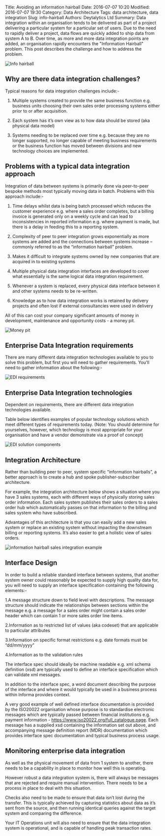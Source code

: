 Title: Avoiding an information hairball
Date: 2016-07-07 10:20
Modified: 2016-07-07 19:30
Category: Data Architecture
Tags: data architecture, data integration
Slug: info-hairball
Authors: Deytalytics Ltd
Summary: Data integration within an organisation tends to be delivered as part of a project delivering a particular system for a particular set of users. Due to the need to rapidly deliver a project, data flows are quickly added to ship data from system A to B. Over time, as more and more data integration points are added, an organisation rapidly encounters the "Information Hairball" problem. This post describes the challenge and how to address the problem.

![Info hairball](images/info-hairball.jpg)
## Why are there data integration challenges?
Typical reasons for data integration challenges include:-

1.  Multiple systems created to provide the same business function e.g. business units choosing their own sales order processing systems either prior to or after acquisition.

2. Each system has it’s own view as to how data should be stored (aka physical data model)

3. Systems needing to be replaced over time e.g. because they are no longer supported, no longer capable of meeting business requirements or the business function has moved between divisions and new technology choices are implemented.

## Problems with a typical data integration approach
Integration of data between systems is primarily done via peer-to-peer bespoke methods most typically moving data in batch. Problems with this approach include:-

1. Time delays whilst data is being batch processed which reduces the customer experience e.g. where a sales order completes, but a billing invoice is generated only on a weekly cycle and can lead to inconsistencies in reported information e.g. where payment is made, but there is a delay in feeding this to a reporting system.

2. Complexity of peer to peer integration grows exponentially as more systems are added and the connections between systems increase – commonly referred to as the “information hairball” problem.

3. Makes it difficult to integrate systems owned by new companies that are acquired in to existing systems

4. Multiple physical data integration interfaces are developed to cover what essentially is the same logical data integration requirement.

5. Whenever a system is replaced, every physical data interface between it and other systems needs to be re-written.

6. Knowledge as to how data integration works is retained by delivery projects and often lost if external consultancies were used in delivery

All of this can cost your company significant amounts of money in development, maintenance and opportunity costs - a money pit.

![Money pit](images/money-pit.jpg)

## Enterprise Data Integration requirements
There are many different data integration technologies available to you to solve this problem, but first you will need to gather requirements. You'll need to gather information about the following:-

![EDI requirements](images/edi-reqs.jpg)

## Enterprise Data Integration technologies
Dependent on requirements, there are different data integration technologies available.  

Table below identifies examples of popular technology solutions which meet different types of requirements today. (Note: You should determine for yourselves, however, which technology is most appropriate for your organisation and have a vendor demonstrate via a proof of concept)

![EDI solution components](images/edi-solns.jpg)
## Integration Architecture
Rather than building peer to peer, system specific “information hairballs”, a better approach is to create a hub and spoke publisher-subscriber architecture.

For example, the integration architecture below shows a situation where you have 3 sales systems, each with different ways of physically storing sales order information. Each sales system publishes their sales orders to a sales order hub which automatically passes on that information to the billing and sales system who have subscribed.

Advantages of this architecture is that you can easily add a new sales system or replace an existing system without impacting the downstream billing or reporting systems. It’s also easier to get a holistic view of sales orders.

![information hairball sales integration example](images/info-hairball-sales-example.jpg)

## Interface Design
In order to build a reliable standard interface between systems, that another system owner could reasonably be expected to supply high quality data for, you will need to supply an interface specification containing the following elements:-

1.A message structure down to field level with descriptions. The message structure should indicate the relationships between sections within the message e.g. a message for a sales order might contain a sales order header which can contain 1 or more sales order line items.

2.Information as to restricted list of values (aka codeset) that are applicable to particular attributes

3.Information on specific format restrictions e.g. date formats must be “dd/mm/yyyy”

4.Information as to the validation rules

The interface spec should ideally be machine readable e.g. xml schema definition (xsd) are typically used to define an interface specification which can validate xml messages.

In addition to the interface spec, a word document describing the purpose of the interface and where it would typically be used in a business process within Informa provides context.

A very good example of well defined interface documentation is provided by the ISO20022 
organisation whose purpose is to standardise electronic messages which are typically passed between financial institutions e.g. payment information - https://www.iso20022.org/full_catalogue.page. Each message has a supplied xsd containing the information set out above, and accompanying message definition report (MDR) documentation which provides interface spec documentation and typical business process usage.

## Monitoring enterprise data integration
As well as the physical movement of data from 1 system to another, there needs to be a capability in place to monitor how well this is operating.

However robust a data integration system is, there will always be messages that are rejected and require manual intervention. There needs to be a process in place to deal with this situation.

Checks also need to be made to ensure that data isn’t lost during the transfer. This is typically achieved by capturing statistics about data as it’s sent from the source, and then running identical queries against the target system and comparing the difference.

Your IT Operations unit will also need to ensure that the data integration system is operational, and is capable of handling peak transaction rates.